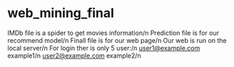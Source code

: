 # web_mining_final
IMDb file is a spider to get movies information/n
Prediction file is for our recommend model/n
Finall file is for our web page/n
Our web is run on the local server/n
For login ther is only 5 user:/n
user1@example.com example1/n
user2@example.com example2/n
